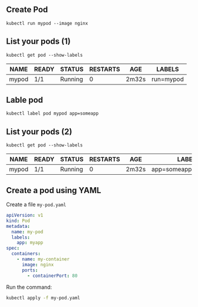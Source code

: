 ## Create Pod

```
kubectl run mypod --image nginx
```

## List your pods (1)
```
kubectl get pod --show-labels
```
<table class="tg">
<thead>
  <tr>
    <th class="tg-ikqu">NAME</th>
    <th class="tg-ikqu">READY</th>
    <th class="tg-ikqu">STATUS</th>
    <th class="tg-ikqu">RESTARTS</th>
    <th class="tg-ikqu">AGE</th>
    <th class="tg-ikqu">LABELS</th>
  </tr>
</thead>
<tbody>
  <tr>
    <td class="tg-ikqu">mypod</td>
    <td class="tg-ikqu">1/1</td>
    <td class="tg-ikqu">Running</td>
    <td class="tg-ikqu">0</td>
    <td class="tg-ikqu">2m32s</td>
    <td class="tg-ikqu">run=mypod</td>
  </tr>
</tbody>
</table>


## Lable pod

```
kubectl label pod mypod app=someapp
```

## List your pods (2)
```
kubectl get pod --show-labels
```
<table class="tg">
<thead>
  <tr>
    <th class="tg-ikqu">NAME</th>
    <th class="tg-ikqu">READY</th>
    <th class="tg-ikqu">STATUS</th>
    <th class="tg-ikqu">RESTARTS</th>
    <th class="tg-ikqu">AGE</th>
    <th class="tg-ikqu">LABELS</th>
  </tr>
</thead>
<tbody>
  <tr>
    <td class="tg-ikqu">mypod</td>
    <td class="tg-ikqu">1/1</td>
    <td class="tg-ikqu">Running</td>
    <td class="tg-ikqu">0</td>
    <td class="tg-ikqu">2m32s</td>
    <td class="tg-ikqu">app=someapp,run=mypod</td>
  </tr>
</tbody>
</table>

## Create a pod using YAML

Create a file `my-pod.yaml`

```yaml
apiVersion: v1
kind: Pod
metadata:
  name: my-pod
  labels:
    app: myapp
spec:
  containers:
    - name: my-container
      image: nginx
      ports:
        - containerPort: 80
```

Run the command: 
```bash
kubectl apply -f my-pod.yaml
```


